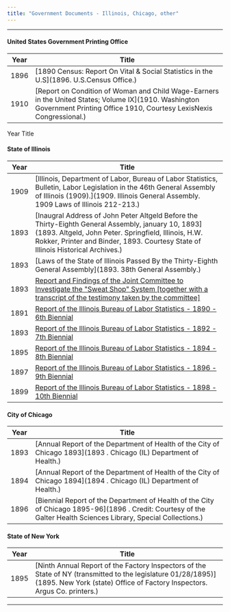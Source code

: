 ```yaml
---
title: "Government Documents - Illinois, Chicago, other"
---
```


---
#### United States Government Printing Office
Year | Title
--- | ---
1896 | [1890 Census: Report On Vital & Social Statistics in the U.S](1896. U.S.Census Office.)
1910 | [Report on Condition of Woman and Child Wage-Earners in the United States; Volume IX](1910. Washington Government Printing Office 1910, Courtesy LexisNexis Congressional.)

Year	Title

#### State of Illinois
Year | Title
--- | ---
1909 | [Illinois, Department of Labor, Bureau of Labor Statistics, Bulletin, Labor Legislation in the 46th General Assembly of Illinois (1909).](1909. Illinois General Assembly. 1909 Laws of Illinois 212-213.)
1893 | [Inaugral Address of John Peter Altgeld Before the Thirty-Eighth General Assembly, january 10, 1893](1893. Altgeld, John Peter. Springfield, Illinois, H.W. Rokker, Printer and Binder, 1893. Courtesy State of Illinois Historical Archives.)
1893 | [Laws of the State of Illinois Passed By the Thirty-Eighth General Assembly](1893. 38th General Assembly.)
1893 | [Report and Findings of the Joint Committee to Investigate the "Sweat Shop" System [together with a transcript of the testimony taken by the committee]](1893)
1891 | [Report of the Illinois Bureau of Labor Statistics - 1890 - 6th Biennial](1891.)
1893 | [Report of the Illinois Bureau of Labor Statistics - 1892 - 7th Biennial](1893.)
1895 | [Report of the Illinois Bureau of Labor Statistics - 1894 - 8th Biennial](1895.)
1897 | [Report of the Illinois Bureau of Labor Statistics - 1896 - 9th Biennial](1897.)
1899 | [Report of the Illinois Bureau of Labor Statistics - 1898 - 10th Biennial](1899.)

#### City of Chicago
Year | Title
--- | ---
1893 | [Annual Report of the Department of Health of the City of Chicago 1893](1893 . Chicago (IL) Department of Health.)
1894 | [Annual Report of the Department of Health of the City of Chicago 1894](1894 . Chicago (IL) Department of Health.)
1896 | [Biennial Report of the Department of Health of the City of Chicago 1895-96](1896 . Credit: Courtesy of the Galter Health Sciences Library, Special Collections.)

#### State of New York
Year | Title
--- | ---
1895 | [Ninth Annual Report of the Factory Inspectors of the State of NY (transmitted to the legislature 01/28/1895)](1895. New York (state) Office of Factory Inspectors. Argus Co. printers.)

---
